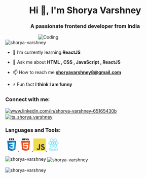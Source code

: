 <h1 align="center">Hi 👋, I'm Shorya Varshney</h1>
<h3 align="center">A passionate frontend developer from India</h3>
<img align="right" alt="Coding" width="400" src="https://miro.medium.com/v2/resize:fit:1400/1*VMmvImch6VU5pc2VktY1uw.gif">

<p align="left"> <img src="https://komarev.com/ghpvc/?username=shorya-varshney&label=Profile%20views&color=0e75b6&style=flat" alt="shorya-varshney" /> </p>

- 🌱 I’m currently learning **ReactJS**

- 💬 Ask me about **HTML , CSS , JavaScript , ReactJS**

- 📫 How to reach me **shoryavarshney8@gmail.com**

- ⚡ Fun fact **I think I am funny**

<h3 align="left">Connect with me:</h3>
<p align="left">
<a href="https://linkedin.com/in/www.linkedin.com/in/shorya-varshney-65165430b" target="blank"><img align="center" src="https://raw.githubusercontent.com/rahuldkjain/github-profile-readme-generator/master/src/images/icons/Social/linked-in-alt.svg" alt="www.linkedin.com/in/shorya-varshney-65165430b" height="30" width="40" /></a>
<a href="https://instagram.com/its_shorya_varshney" target="blank"><img align="center" src="https://raw.githubusercontent.com/rahuldkjain/github-profile-readme-generator/master/src/images/icons/Social/instagram.svg" alt="its_shorya_varshney" height="30" width="40" /></a>
</p>

<h3 align="left">Languages and Tools:</h3>
<p align="left"> <a href="https://www.w3schools.com/css/" target="_blank" rel="noreferrer"> <img src="https://raw.githubusercontent.com/devicons/devicon/master/icons/css3/css3-original-wordmark.svg" alt="css3" width="40" height="40"/> </a> <a href="https://www.w3.org/html/" target="_blank" rel="noreferrer"> <img src="https://raw.githubusercontent.com/devicons/devicon/master/icons/html5/html5-original-wordmark.svg" alt="html5" width="40" height="40"/> </a> <a href="https://developer.mozilla.org/en-US/docs/Web/JavaScript" target="_blank" rel="noreferrer"> <img src="https://raw.githubusercontent.com/devicons/devicon/master/icons/javascript/javascript-original.svg" alt="javascript" width="40" height="40"/> </a> <a href="https://reactjs.org/" target="_blank" rel="noreferrer"> <img src="https://raw.githubusercontent.com/devicons/devicon/master/icons/react/react-original-wordmark.svg" alt="react" width="40" height="40"/> </a> </p>

<p><img align="left" src="https://github-readme-stats.vercel.app/api/top-langs?username=shorya-varshney&show_icons=true&locale=en&layout=compact" alt="shorya-varshney" /></p>

<p>&nbsp;<img align="center" src="https://github-readme-stats.vercel.app/api?username=shorya-varshney&show_icons=true&locale=en" alt="shorya-varshney" /></p>

<p><img align="center" src="https://github-readme-streak-stats.herokuapp.com/?user=shorya-varshney&" alt="shorya-varshney" /></p>
